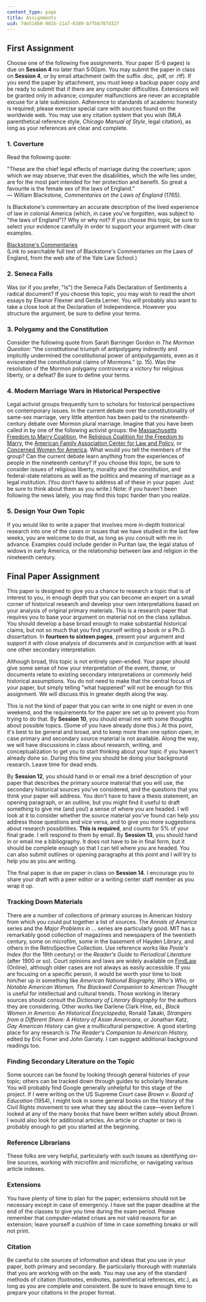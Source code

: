 ```yaml
---
content_type: page
title: Assignments
uid: 7de514b0-981b-11a7-0389-b7fbb787d327
---
```


First Assignment
----------------

Choose one of the following five assignments. Your paper (5-6 pages) is due on **Session 4** no later than 5:00pm. You may submit the paper in class on **Session 4**, or by email attachment (with the suffix .doc, .pdf, or .rtf). If you send the paper by attachment, you must keep a backup paper copy and be ready to submit that if there are any computer difficulties. Extensions will be granted only in advance; computer malfunctions are never an acceptable excuse for a late submission. Adherence to standards of academic honesty is required; please exercise special care with sources found on the worldwide web. You may use any citation system that you wish (MLA parenthetical reference style, _Chicago Manual of Style_, legal citation), as long as your references are clear and complete.

### 1\. Coverture

Read the following quote:

"These are the chief legal effects of marriage during the coverture; upon which we may observe, that even the disabilities, which the wife lies under, are for the most part intended for her protection and benefit. So great a favourite is the female sex of the laws of England."  
— William Blackstone, _Commentaries on the Laws of England_ (1765).

Is Blackstone's commentary an accurate description of the lived experience of law in colonial America (which, in case you've forgotten, was subject to "the laws of England")? Why or why not? If you choose this topic, be sure to select your evidence carefully in order to support your argument with clear examples.

[Blackstone's Commentaries](http://avalon.law.yale.edu/subject_menus/blackstone.asp)  
(Link to searchable full text of Blackstone's Commentaries on the Laws of England, from the web site of the Yale Law School.)

### 2\. Seneca Falls

Was (or if you prefer, "Is") the Seneca Falls Declaration of Sentiments a radical document? If you choose this topic, you may wish to read the short essays by Eleanor Flexner and Gerda Lerner. You will probably also want to take a close look at the Declaration of Independence. However you structure the argument, be sure to define your terms.

### 3\. Polygamy and the Constitution

Consider the following quote from Sarah Barringer Gordon in _The Mormon Question:_ "the constitutional triumph of antipolygamy indirectly and implicitly undermined the constitutional power of antipolygamists, even as it eviscerated the constitutional claims of Mormons." (p. 15). Was the resolution of the Mormon polygamy controversy a victory for religious liberty, or a defeat? Be sure to define your terms.

### 4\. Modern Marriage Wars in Historical Perspective

Legal activist groups frequently turn to scholars for historical perspectives on contemporary issues. In the current debate over the constitutionality of same-sex marriage, very little attention has been paid to the nineteenth-century debate over Mormon plural marriage. Imagine that you have been called in by one of the following activist groups: the [Massachusetts Freedom to Marry Coalition](http://www.freedomtomarry.org/states/massachusetts.php), the [Religious Coalition for the Freedom to Marry](http://archive.boston.com/news/local/massachusetts/articles/2004/05/14/statement_from_the_religious_coalition_for_the_freedom_to_marry/), the [American Family Association Center for Law and Policy](http://www.rightwingwatch.org/organizations/american-family-association/), or [Concerned Women for America](http://www.cwfa.org/main.asp). What would you tell the members of the group? Can the current debate learn anything from the experiences of people in the nineteenth century? If you choose this topic, be sure to consider issues of religious liberty, morality and the constitution, and federal-state relations as well as the politics and meaning of marriage as a legal institution. (You don't have to address all of these in your paper. Just be sure to think about them as you write.) Note: if you haven't been following the news lately, you may find this topic harder than you realize.

### 5\. Design Your Own Topic

If you would like to write a paper that involves more in-depth historical research into one of the cases or issues that we have studied in the last few weeks, you are welcome to do that, as long as you consult with me in advance. Examples could include gender in Puritan law, the legal status of widows in early America, or the relationship between law and religion in the nineteenth century.

Final Paper Assignment
----------------------

This paper is designed to give you a chance to research a topic that is of interest to you, in enough depth that you can become an expert on a small corner of historical research and develop your own interpretations based on your analysis of original primary materials. This is a research paper that requires you to base your argument on material not on the class syllabus. You should develop a base broad enough to make substantial historical claims, but not so much that you find yourself writing a book or a Ph.D. dissertation. In **fourteen to sixteen pages**, present your argument and support it with close analysis of documents and in conjunction with at least one other secondary interpretation.

Although broad, this topic is not entirely open-ended. Your paper should give some sense of how your interpretation of the event, theme, or documents relate to existing secondary interpretations or commonly held historical assumptions. You do not need to make that the central focus of your paper, but simply telling "what happened" will not be enough for this assignment. We will discuss this in greater depth along the way.

This is not the kind of paper that you can write in one night or even in one weekend, and the requirements for the paper are set up to prevent you from trying to do that. By **Session 10**, you should email me with some thoughts about possible topics. (Some of you have already done this.) At this point, it's best to be general and broad, and to keep more than one option open, in case primary and secondary source material is not available. Along the way, we will have discussions in class about research, writing, and conceptualization to get you to start thinking about your topic if you haven't already done so. During this time you should be doing your background research. Leave time for dead ends.

By **Session 12**, you should hand in or email me a brief description of your paper that describes the primary source material that you will use, the secondary historical sources you've considered, and the questions that you think your paper will address. You don't have to have a thesis statement, an opening paragraph, or an outline, but you might find it useful to draft something to give me (and you!) a sense of where you are headed. I will look at it to consider whether the source material you've found can help you address those questions and vice versa, and to give you more suggestions about research possibilities. **This is required**, and counts for 5% of your final grade. I will respond to them by email. By **Session 13**, you should hand in or email me a bibliography. It does not have to be in final form, but it should be complete enough so that I can tell where you are headed. You can also submit outlines or opening paragraphs at this point and I will try to help you as you are writing.

The final paper is due on paper in class on **Session 14**. I encourage you to share your draft with a peer editor or a writing center staff member as you wrap it up.

### Tracking Down Materials

There are a number of collections of primary sources in American history from which you could put together a list of sources. The _Annals of America_ series and the _Major Problems in_ ... series are particularly good. MIT has a remarkably good collection of magazines and newspapers of the twentieth century, some on microfilm, some in the basement of Hayden Library, and others in the RetroSpective Collection. Use reference works like _Poole's Index_ (for the 19th century) or the _Reader's Guide to Periodical Literature_ (after 1900 or so). Court opinions and laws are widely available on [FindLaw](http://www.findlaw.com/) (Online), although older cases are not always as easily accessible. If you are focusing on a specific person, it would be worth your time to look him/her up in something like _American National Biography,_ _Who's Who,_ or _Notable American Women._ _The Blackwell Companion to American Thought_ is useful for intellectual and cultural trends. Those working in literary sources should consult the _Dictionary of Literary Biography_ for the authors they are considering. Other works like Darlene Clark Hine, ed., _Black Women in America: An Historical Encyclopedia_, Ronald Takaki, _Strangers from a Different Shore: A History of Asian Americans_, or Jonathan Katz, _Gay American History_ can give a multicultural perspective. A good starting place for any research is _The Reader's Companion to American History,_ edited by Eric Foner and John Garraty. I can suggest additional background readings too.

### Finding Secondary Literature on the Topic

Some sources can be found by looking through general histories of your topic; others can be tracked down through guides to scholarly literature. You will probably find Google generally unhelpful for this stage of the project. If I were writing on the US Supreme Court case _Brown v. Board of Education_ (1954), I might look in some general books on the history of the Civil Rights movement to see what they say about the case—even before I looked at any of the many books that have been written solely about _Brown._ I would also look for additional articles. An article or chapter or two is probably enough to get you started at the beginning.

### Reference Librarians

These folks are very helpful, particularly with such issues as identifying on-line sources, working with microfilm and microfiche, or navigating various article indexes.

### Extensions

You have plenty of time to plan for the paper; extensions should not be necessary except in case of emergency. I have set the paper deadline at the end of the classes to give you time during the exam period. Please remember that computer-related crises are not valid reasons for an extension; leave yourself a cushion of time in case something breaks or will not print.

### Citation

Be careful to cite sources of information and ideas that you use in your paper, both primary and secondary. Be particularly thorough with materials that you are working with on the web. You may use any of the standard methods of citation (footnotes, endnotes, parenthetical references, etc.), as long as you are complete and consistent. Be sure to leave enough time to prepare your citations in the proper format.